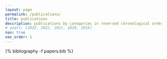 ```yaml
---
layout: page
permalink: /publications/
title: publications
description: publications by categories in reversed chronological order.
# years: [2023, 2022, 2021, 2020, 2019]
nav: true
nav_order: 1
---
```

<!-- _pages/publications.md -->
<div class="publications">

{% bibliography -f papers.bib %}

</div>
